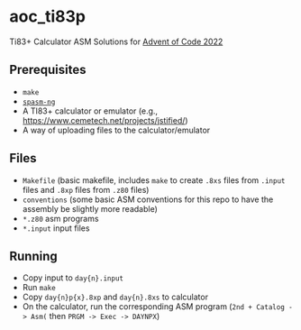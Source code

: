# aoc_ti83p
Ti83+ Calculator ASM Solutions for [Advent of Code 2022](https://adventofcode.com/2022)

## Prerequisites
* `make`
* [`spasm-ng`](https://github.com/alberthdev/spasm-ng)
* A TI83+ calculator or emulator (e.g., <https://www.cemetech.net/projects/jstified/>)
* A way of uploading files to the calculator/emulator

## Files
* `Makefile` (basic makefile, includes `make` to create `.8xs` files from `.input` files and `.8xp` files from `.z80` files)
* `conventions` (some basic ASM conventions for this repo to have the assembly be slightly more readable)
* `*.z80` asm programs
* `*.input` input files

## Running
* Copy input to `day{n}.input`
* Run `make`
* Copy `day{n}p{x}.8xp` and `day{n}.8xs` to calculator
* On the calculator, run the corresponding ASM program (`2nd + Catalog -> Asm(` then `PRGM -> Exec -> DAYNPX`)
